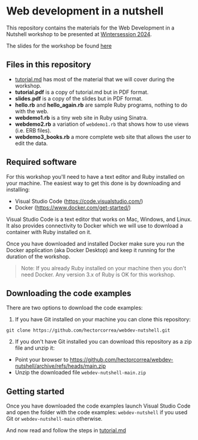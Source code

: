 # Web development in a nutshell
This repository contains the materials for the Web Development in a Nutshell workshop to be presented at [Wintersession 2024](https://winter.princeton.edu/).

The slides for the workshop be found [here](https://docs.google.com/presentation/d/1dFwsNCUd7iTUzFKF7Po1DZ5KLFQ0t7qprB5VrCiABaM/edit#slide=id.g25432a504aa_0_0)


## Files in this repository

* [tutorial.md](https://github.com/hectorcorrea/webdev-nutshell/blob/main/tutorial.md) has most of the material that we will cover during the workshop.
* **tutorial.pdf** is a copy of tutorial.md but in PDF format.
* **slides.pdf** is a copy of the slides but in PDF format.
* **hello.rb** and **hello_again.rb** are sample Ruby programs, nothing to do with the web.
* **webdemo1.rb** is a tiny web site in Ruby using Sinatra.
* **webdemo2.rb** a variation of `webdemo1.rb` that shows how to use views (i.e. ERB files).
* **webdemo3_books.rb** a more complete web site that allows the user to edit the data.


## Required software
For this workshop you'll need to have a text editor and Ruby installed on your machine. The easiest way to get this done is by downloading and installing:

* Visual Studio Code (https://code.visualstudio.com/)
* Docker (https://www.docker.com/get-started/)

Visual Studio Code is a text editor that works on Mac, Windows, and Linux. It also provides connectivity to Docker which we will use to download a container with Ruby installed on it.

Once you have downloaded and installed Docker make sure you run the Docker application (aka Docker Desktop) and keep it running for the duration of the workshop.

> Note: If you already Ruby installed on your machine then you don't need Docker.
> Any version 3.x of Ruby is OK for this workshop.


## Downloading the code examples
There are two options to download the code examples:

1. If you have Git installed on your machine you can clone this repository:

```
git clone https://github.com/hectorcorrea/webdev-nutshell.git
```

2. If you don't have Git installed you can download this repository as a zip file and unzip it:

* Point your browser to https://github.com/hectorcorrea/webdev-nutshell/archive/refs/heads/main.zip
* Unzip the downloaded file `webdev-nutshell-main.zip`


## Getting started
Once you have downloaded the code examples launch Visual Studio Code and open the folder with the code examples: `webdev-nutshell` if you used Git or `webdev-nutshell-main` otherwise.

And now read and follow the steps in
[tutorial.md](https://github.com/hectorcorrea/webdev-nutshell/blob/main/tutorial.md)